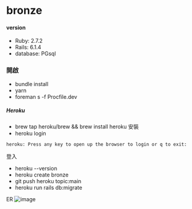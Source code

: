 # bronze
#### version
* Ruby: 2.7.2
* Rails: 6.1.4
* database: PGsql

### 開啟
* bundle install
* yarn
* foreman s -f Procfile.dev

##### Heroku
* brew tap heroku/brew && brew install heroku
安裝
* heroku login
```
heroku: Press any key to open up the browser to login or q to exit:
```
登入
* heroku --version
* heroku create bronze
* git push heroku topic:main
* heroku run rails db:migrate

ER
![image](https://i.imgur.com/USPk8UL.png)
